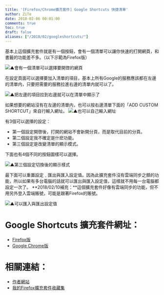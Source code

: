 ```yaml
---
title: '[Firefox/Chrome擴充套件] Google Shortcuts 快捷清單'
author: ZiTe
date: 2018-02-06 00:01:00
comments: true
toc: true
draft: false
aliases: ["/2018/02/googleshortcuts/"]
---
```


基本上這個擴充套件就是有一個按鈕，會有一個清單可以讓你快速的打開網頁，和書籤的功能差不多。（以下示範為Firefox版）

<!--more-->

![▲會有一個清單可以選擇要開啓的網頁](https://1.bp.blogspot.com/-xBqLVWNAC4s/XqRfmuIL2XI/AAAAAAAACH4/ys-O_2JoK_IesaBt9Bh9fOzBlKBXEcocgCPcBGAsYHg/s1600/%25E8%259E%25A2%25E5%25B9%2595%25E6%2593%25B7%25E5%258F%2596%25E7%2595%25AB%25E9%259D%25A2%2B%252815%2529.png)

在設定頁面可以選擇要加入清單的項目，基本上所有Google的服務應該都在左邊的清單内，只要把需要的服務拉進右邊的清單内就可以了。

![▲把左邊的項目拉到右邊就可以在清單中顯示了](https://1.bp.blogspot.com/-2QgxPWG_R6o/XqRfmjX-zJI/AAAAAAAACH4/vkM72CX4CyEBJuxohQ-4tkN1pqxTzedCQCPcBGAsYHg/s1600/%25E8%259E%25A2%25E5%25B9%2595%25E6%2593%25B7%25E5%258F%2596%25E7%2595%25AB%25E9%259D%25A2%2B%252816%2529.png)

如果想要的網站沒有在左邊的清單内，也可以按右邊清單下面的「ADD CUSTOM SHORTCUT」來自行輸入網址。
![▲也可以自己輸入網址](https://1.bp.blogspot.com/-5EfIcB7irzI/XqRfmij0UMI/AAAAAAAACH4/xuyeV89iOzsDMjq3qUb4NM-q0vLVPFaeQCPcBGAsYHg/s1600/%25E8%259E%25A2%25E5%25B9%2595%25E6%2593%25B7%25E5%258F%2596%25E7%2595%25AB%25E9%259D%25A2%2B%252817%2529.png)

有3個可以選擇的設定：

*   第一個設定開啓後，打開的網站不會新開分頁，而是取代目前的分頁。
*   第二個設定我不確定是什麽功能。
*   第三個設定是改變清單的顯示模式。

下面也有4個不同的按鈕圖樣可以選擇。

![▲第三個設定切換後的顯示樣式](https://1.bp.blogspot.com/-P4ENkqtVQ7I/XqRfmpjqleI/AAAAAAAACH4/6MScXKJQpDofwWUaZqURzKrVdX1Ic8GCACPcBGAsYHg/s1600/%25E8%259E%25A2%25E5%25B9%2595%25E6%2593%25B7%25E5%258F%2596%25E7%2595%25AB%25E9%259D%25A2%2B%252818%2529.png)

最下面可以重置設定﹑匯出與匯入設定值。因為此擴充套件沒有雲端同步之類的功能，所以如果有多台電腦的話就可以匯出與匯入設定值，這樣就不用每一台電腦都設定一次了。
**2018/02/10補充：**這個擴充套件好像有雲端同步的功能，但不用另外登入雲端賬號，可能是跟著Firefox的賬號。

![▲可以匯入與匯出設定值](https://1.bp.blogspot.com/-qEcg6SkwEqU/XqRfmmFGCdI/AAAAAAAACH4/wMsv47lUt60Mwd54V4E_ob_uRkFlFoglwCPcBGAsYHg/s1600/%25E8%259E%25A2%25E5%25B9%2595%25E6%2593%25B7%25E5%258F%2596%25E7%2595%25AB%25E9%259D%25A2%2B%252819%2529.png)

# Google Shortcuts 擴充套件網址：

*   [Firefox版](https://addons.mozilla.org/zh-TW/firefox/addon/google-shortcuts-all-google-se/)
*   [Google Chrome版](https://chrome.google.com/webstore/detail/shortcuts-for-google/baohinapilmkigilbbbcccncoljkdpnd?utm_source=plus)

# 相關連結：

*   [作者網站](https://outgoing.prod.mozaws.net/v1/e9c84cc3de9363f645c4307679cf1ecdea8b2cf1c7ba1f51afb54191d3713a99/https%3A//apps.jeurissen.co/)
*   [我的Firefox擴充套件收藏集](https://addons.mozilla.org/zh-TW/firefox/collections/ZiTe/zite%E7%9A%84%E6%94%B6%E8%97%8F%E9%9B%86/)
